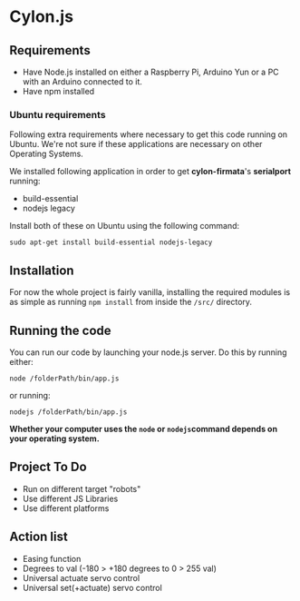 # Cylon.js

## Requirements
- Have Node.js installed on either a Raspberry Pi, Arduino Yun or a PC with an Arduino connected to it.
- Have npm installed

### Ubuntu requirements
Following extra requirements where necessary to get this code running on Ubuntu. We're not sure if these applications are necessary on other Operating Systems.

We installed following application in order to get **cylon-firmata**'s **serialport** running:
- build-essential
- nodejs legacy

Install both of these on Ubuntu using the following command:

    sudo apt-get install build-essential nodejs-legacy


## Installation
For now the whole project is fairly vanilla, installing the required modules is as simple as running `npm install` from inside the `/src/` directory.

## Running the code
You can run our code by launching your node.js server. Do this by running either:

    node /folderPath/bin/app.js

or running:

    nodejs /folderPath/bin/app.js


**Whether your computer uses the `node` or `nodejs`command depends on your operating system.**

## Project To Do

- Run on different target "robots"
- Use different JS Libraries
- Use different platforms

## Action list

- Easing function
- Degrees to val (-180 > +180 degrees to 0 > 255 val)
- Universal actuate servo control
- Universal set(+actuate) servo control
